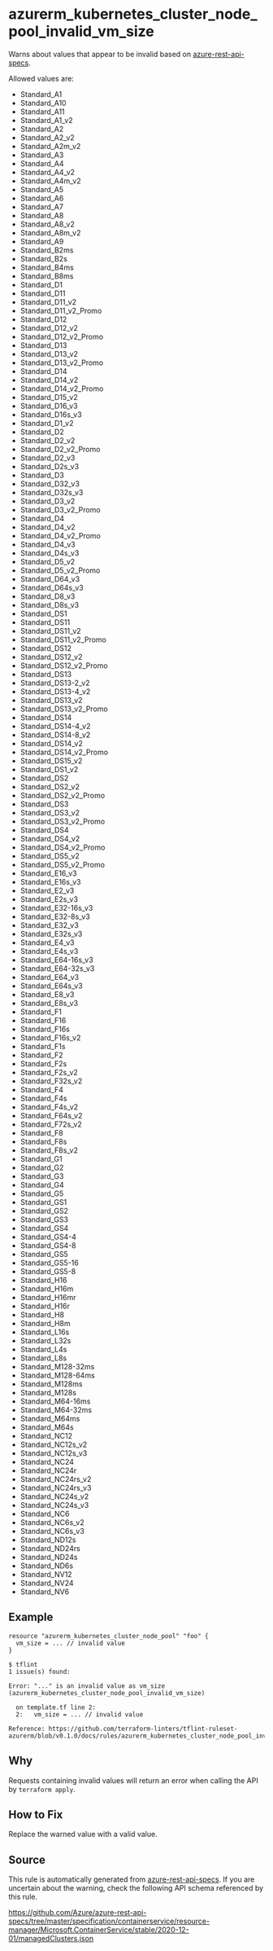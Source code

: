 <!--- This file generated by `tools/apispec-rule-gen/main.go`. DO NOT EDIT --->

# azurerm_kubernetes_cluster_node_pool_invalid_vm_size

Warns about values that appear to be invalid based on [azure-rest-api-specs](https://github.com/Azure/azure-rest-api-specs).

Allowed values are:
- Standard_A1
- Standard_A10
- Standard_A11
- Standard_A1_v2
- Standard_A2
- Standard_A2_v2
- Standard_A2m_v2
- Standard_A3
- Standard_A4
- Standard_A4_v2
- Standard_A4m_v2
- Standard_A5
- Standard_A6
- Standard_A7
- Standard_A8
- Standard_A8_v2
- Standard_A8m_v2
- Standard_A9
- Standard_B2ms
- Standard_B2s
- Standard_B4ms
- Standard_B8ms
- Standard_D1
- Standard_D11
- Standard_D11_v2
- Standard_D11_v2_Promo
- Standard_D12
- Standard_D12_v2
- Standard_D12_v2_Promo
- Standard_D13
- Standard_D13_v2
- Standard_D13_v2_Promo
- Standard_D14
- Standard_D14_v2
- Standard_D14_v2_Promo
- Standard_D15_v2
- Standard_D16_v3
- Standard_D16s_v3
- Standard_D1_v2
- Standard_D2
- Standard_D2_v2
- Standard_D2_v2_Promo
- Standard_D2_v3
- Standard_D2s_v3
- Standard_D3
- Standard_D32_v3
- Standard_D32s_v3
- Standard_D3_v2
- Standard_D3_v2_Promo
- Standard_D4
- Standard_D4_v2
- Standard_D4_v2_Promo
- Standard_D4_v3
- Standard_D4s_v3
- Standard_D5_v2
- Standard_D5_v2_Promo
- Standard_D64_v3
- Standard_D64s_v3
- Standard_D8_v3
- Standard_D8s_v3
- Standard_DS1
- Standard_DS11
- Standard_DS11_v2
- Standard_DS11_v2_Promo
- Standard_DS12
- Standard_DS12_v2
- Standard_DS12_v2_Promo
- Standard_DS13
- Standard_DS13-2_v2
- Standard_DS13-4_v2
- Standard_DS13_v2
- Standard_DS13_v2_Promo
- Standard_DS14
- Standard_DS14-4_v2
- Standard_DS14-8_v2
- Standard_DS14_v2
- Standard_DS14_v2_Promo
- Standard_DS15_v2
- Standard_DS1_v2
- Standard_DS2
- Standard_DS2_v2
- Standard_DS2_v2_Promo
- Standard_DS3
- Standard_DS3_v2
- Standard_DS3_v2_Promo
- Standard_DS4
- Standard_DS4_v2
- Standard_DS4_v2_Promo
- Standard_DS5_v2
- Standard_DS5_v2_Promo
- Standard_E16_v3
- Standard_E16s_v3
- Standard_E2_v3
- Standard_E2s_v3
- Standard_E32-16s_v3
- Standard_E32-8s_v3
- Standard_E32_v3
- Standard_E32s_v3
- Standard_E4_v3
- Standard_E4s_v3
- Standard_E64-16s_v3
- Standard_E64-32s_v3
- Standard_E64_v3
- Standard_E64s_v3
- Standard_E8_v3
- Standard_E8s_v3
- Standard_F1
- Standard_F16
- Standard_F16s
- Standard_F16s_v2
- Standard_F1s
- Standard_F2
- Standard_F2s
- Standard_F2s_v2
- Standard_F32s_v2
- Standard_F4
- Standard_F4s
- Standard_F4s_v2
- Standard_F64s_v2
- Standard_F72s_v2
- Standard_F8
- Standard_F8s
- Standard_F8s_v2
- Standard_G1
- Standard_G2
- Standard_G3
- Standard_G4
- Standard_G5
- Standard_GS1
- Standard_GS2
- Standard_GS3
- Standard_GS4
- Standard_GS4-4
- Standard_GS4-8
- Standard_GS5
- Standard_GS5-16
- Standard_GS5-8
- Standard_H16
- Standard_H16m
- Standard_H16mr
- Standard_H16r
- Standard_H8
- Standard_H8m
- Standard_L16s
- Standard_L32s
- Standard_L4s
- Standard_L8s
- Standard_M128-32ms
- Standard_M128-64ms
- Standard_M128ms
- Standard_M128s
- Standard_M64-16ms
- Standard_M64-32ms
- Standard_M64ms
- Standard_M64s
- Standard_NC12
- Standard_NC12s_v2
- Standard_NC12s_v3
- Standard_NC24
- Standard_NC24r
- Standard_NC24rs_v2
- Standard_NC24rs_v3
- Standard_NC24s_v2
- Standard_NC24s_v3
- Standard_NC6
- Standard_NC6s_v2
- Standard_NC6s_v3
- Standard_ND12s
- Standard_ND24rs
- Standard_ND24s
- Standard_ND6s
- Standard_NV12
- Standard_NV24
- Standard_NV6

## Example

```hcl
resource "azurerm_kubernetes_cluster_node_pool" "foo" {
  vm_size = ... // invalid value
}
```

```
$ tflint
1 issue(s) found:

Error: "..." is an invalid value as vm_size (azurerm_kubernetes_cluster_node_pool_invalid_vm_size)

  on template.tf line 2:
  2:   vm_size = ... // invalid value

Reference: https://github.com/terraform-linters/tflint-ruleset-azurerm/blob/v0.1.0/docs/rules/azurerm_kubernetes_cluster_node_pool_invalid_vm_size.md

```

## Why

Requests containing invalid values will return an error when calling the API by `terraform apply`.

## How to Fix

Replace the warned value with a valid value.

## Source

This rule is automatically generated from [azure-rest-api-specs](https://github.com/Azure/azure-rest-api-specs). If you are uncertain about the warning, check the following API schema referenced by this rule.

https://github.com/Azure/azure-rest-api-specs/tree/master/specification/containerservice/resource-manager/Microsoft.ContainerService/stable/2020-12-01/managedClusters.json
